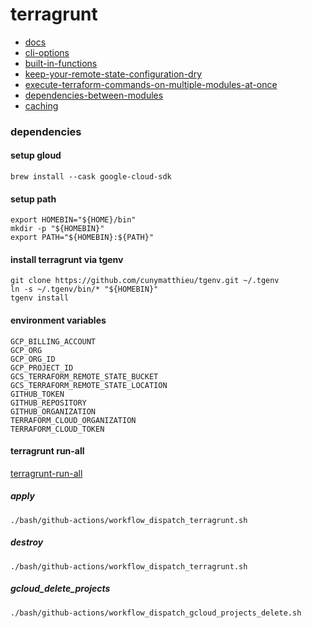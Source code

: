 # terragrunt

* [docs](https://terragrunt.gruntwork.io/docs/)
* [cli-options](https://terragrunt.gruntwork.io/docs/reference/cli-options/)
* [built-in-functions](https://terragrunt.gruntwork.io/docs/reference/built-in-functions/)
* [keep-your-remote-state-configuration-dry](https://terragrunt.gruntwork.io/docs/features/keep-your-remote-state-configuration-dry/)
* [execute-terraform-commands-on-multiple-modules-at-once](https://terragrunt.gruntwork.io/docs/features/execute-terraform-commands-on-multiple-modules-at-once/)
* [dependencies-between-modules](https://terragrunt.gruntwork.io/docs/features/execute-terraform-commands-on-multiple-modules-at-once/#dependencies-between-modules)
* [caching](https://terragrunt.gruntwork.io/docs/features/caching/)

### dependencies

#### setup gloud

```shell script
brew install --cask google-cloud-sdk
```

#### setup path

```
export HOMEBIN="${HOME}/bin"
mkdir -p "${HOMEBIN}"
export PATH="${HOMEBIN}:${PATH}"
```


#### install terragrunt via tgenv

```
git clone https://github.com/cunymatthieu/tgenv.git ~/.tgenv
ln -s ~/.tgenv/bin/* "${HOMEBIN}"
tgenv install
```

#### environment variables

```
GCP_BILLING_ACCOUNT
GCP_ORG
GCP_ORG_ID
GCP_PROJECT_ID
GCS_TERRAFORM_REMOTE_STATE_BUCKET
GCS_TERRAFORM_REMOTE_STATE_LOCATION
GITHUB_TOKEN
GITHUB_REPOSITORY
GITHUB_ORGANIZATION
TERRAFORM_CLOUD_ORGANIZATION
TERRAFORM_CLOUD_TOKEN
```

#### terragrunt run-all

[terragrunt-run-all](https://github.com/neuralnetes/monorepo/actions/workflows/terragrunt-run-all.yaml)

##### apply

```shell script
./bash/github-actions/workflow_dispatch_terragrunt.sh
```

##### destroy

```shell script
./bash/github-actions/workflow_dispatch_terragrunt.sh
```

##### gcloud_delete_projects

```shell script
./bash/github-actions/workflow_dispatch_gcloud_projects_delete.sh